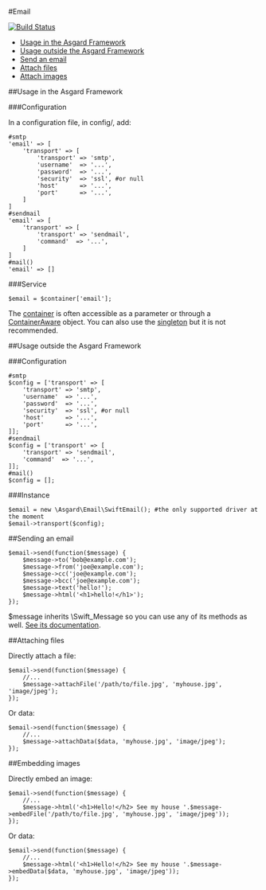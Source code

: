 #Email

[![Build Status](https://travis-ci.org/asgardphp/email.svg?branch=master)](https://travis-ci.org/asgardphp/email)

- [Usage in the Asgard Framework](#usage-asgard)
- [Usage outside the Asgard Framework](#usage-outside)
- [Send an email](#send)
- [Attach files](#files)
- [Attach images](#images)

<a name="usage-asgard"></a>
##Usage in the Asgard Framework

###Configuration

In a configuration file, in config/, add:

	#smtp
	'email' => [
		'transport' => [
			'transport' => 'smtp',
			'username'  => '...',
			'password'  => '...',
			'security'  => 'ssl', #or null
			'host'      => '...',
			'port'      => '...',
		]
	]
	#sendmail
	'email' => [
		'transport' => [
			'transport' => 'sendmail',
			'command'  => '...',
		]
	]
	#mail()
	'email' => []

###Service

	$email = $container['email'];
	
The [container](docs/container) is often accessible as a parameter or through a [ContainerAware](docs/container#containeraware) object. You can also use the [singleton](docs/container#usage-outside) but it is not recommended.

<a name="usage-outside"></a>
##Usage outside the Asgard Framework

###Configuration

	#smtp
	$config = ['transport' => [
		'transport' => 'smtp',
		'username'  => '...',
		'password'  => '...',
		'security'  => 'ssl', #or null
		'host'      => '...',
		'port'      => '...',
	]];
	#sendmail
	$config = ['transport' => [
		'transport' => 'sendmail',
		'command'  => '...',
	]];
	#mail()
	$config = [];

###Instance

	$email = new \Asgard\Email\SwiftEmail(); #the only supported driver at the moment
	$email->transport($config);

<a name="send"></a>
##Sending an email

	$email->send(function($message) {
		$message->to('bob@example.com');
		$message->from('joe@example.com');
		$message->cc('joe@example.com');
		$message->bcc('joe@example.com');
		$message->text('hello!');
		$message->html('<h1>hello!</h1>');
	});

$message inherits \Swift_Message so you can use any of its methods as well. [See its documentation](http://swiftmailer.org/docs/messages.html).

<a name="files"></a>
##Attaching files

Directly attach a file:

	$email->send(function($message) {
		//...
		$message->attachFile('/path/to/file.jpg', 'myhouse.jpg', 'image/jpeg');
	});

Or data:

	$email->send(function($message) {
		//...
		$message->attachData($data, 'myhouse.jpg', 'image/jpeg');
	});

<a name="images"></a>
##Embedding images

Directly embed an image:

	$email->send(function($message) {
		//...
		$message->html('<h1>Hello!</h2> See my house '.$message->embedFile('/path/to/file.jpg', 'myhouse.jpg', 'image/jpeg'));
	});

Or data:

	$email->send(function($message) {
		//...
		$message->html('<h1>Hello!</h2> See my house '.$message->embedData($data, 'myhouse.jpg', 'image/jpeg'));
	});